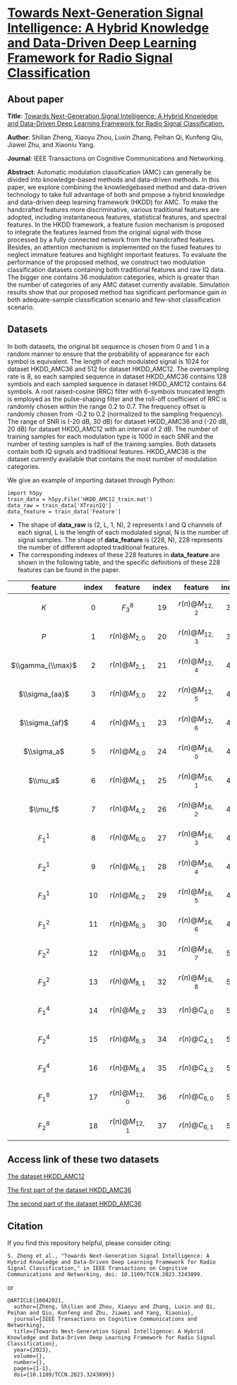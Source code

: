 # [Towards Next-Generation Signal Intelligence: A Hybrid Knowledge and Data-Driven Deep Learning Framework for Radio Signal Classification](https://ieeexplore.ieee.org/document/10042021)

## About paper
**Title**: [Towards Next-Generation Signal Intelligence: A Hybrid Knowledge and Data-Driven Deep Learning Framework for Radio Signal Classification.](https://ieeexplore.ieee.org/document/10042021)

**Author**: Shilian Zheng, Xiaoyu Zhou, Luxin Zhang, Peihan Qi, Kunfeng Qiu, Jiawei Zhu, and Xiaoniu Yang.

**Journal**: IEEE Transactions on Cognitive Communications and Networking.

**Abstract**: Automatic modulation classification (AMC) can generally be divided into knowledge-based methods and data-driven methods. In this paper, we explore combining the knowledgebased method and data-driven technology to take full advantage of both and propose a hybrid knowledge and data-driven deep learning framework (HKDD) for AMC. To make the handcrafted features more discriminative, various traditional features are adopted, including instantaneous features, statistical features, and spectral features. In the HKDD framework, a feature fusion mechanism is proposed to integrate the features learned from the original signal with those processed by a fully connected network from the handcrafted features. Besides, an attention mechanism is implemented on the fused features to neglect immature features and highlight important features. To evaluate the performance of the proposed method, we construct two modulation classification datasets containing both traditional features and raw IQ data. The bigger one contains 36 modulation categories, which is greater than the number of categories of any AMC dataset currently available. Simulation results show that our proposed method has significant performance gain in both adequate-sample classification scenario and few-shot classification scenario.

## Datasets
In both datasets, the original bit sequence is chosen from 0 and 1 in a random manner to ensure that the probability of appearance for each symbol is equivalent. The length of each modulated signal is 1024 for dataset HKDD_AMC36 and 512 for dataset HKDD_AMC12. The oversampling rate is 8, so each sampled sequence in dataset HKDD_AMC36 contains 128 symbols and each sampled sequence in dataset HKDD_AMC12 contains 64 symbols. A root raised-cosine (RRC) filter with 6-symbols truncated length is employed as the pulse-shaping filter and the roll-off coefficient of RRC is randomly chosen within the range 0.2 to 0.7. The frequency offset is randomly chosen from -0.2 to 0.2 (normalized to the sampling frequency). The range of SNR is (-20 dB, 30 dB) for dataset HKDD_AMC36 and (-20 dB, 20 dB) for dataset HKDD_AMC12 with an interval of 2 dB. The number of training samples for each modulation type is 1000 in each SNR and the number of testing samples is half of the training samples. Both datasets contain both IQ signals and traditional features. HKDD_AMC36 is the dataset currently available that contains the most number of modulation categories.

We give an example of importing dataset through Python:
```
import h5py
train_data = h5py.File('HKDD_AMC12_train.mat')
data_raw = train_data['XTrainIQ']
data_feature = train_data['Feature']
```

- The shape of **data_raw** is (2, L, 1, N), 2 represents I and Q channels of each signal, L is the length of each modulated signal, N is the number of signal samples. The shape of **data_feature** is (228, N), 228 represents the number of different adopted traditional features.
- The corresponding indexes of these 228 features in **data_feature** are shown in the following table, and the specific definitions of these 228 features can be found in the paper.

| feature | index | feature | index | feature | index | feature | index | feature | index | feature | index | feature | index | feature | index | feature | index | feature | index | feature | index | feature | index |
|:---:|:---:|:---:|:---:|:---:|:---:|:---:|:---:|:---:|:---:|:---:|:---:|:---:|:---:|:---:|:---:|:---:|:---:|:---:|:---:|:---:|:---:|:---:|:---:|
| $K$ | 0 | $F_3^8$ | 19 | $r(n)@M_{12,2}$ | 38 | $r(n)@C_{6,2}$ | 57 | $z(n,2)@M_{4,0}$ | 76 | $z(n,2)@M_{16,0}$ | 95 | $z(n,2)@C_{8,3}$ | 114 | $z(n,4)@M_{6,2}$ | 133 | $z(n,4)@M_{16,5}$ | 152 | $z(n,4)@\\widehat C_{8,0}$ | 171 | $z(n,8)@M_{8,3}$ | 190 | $z(n,8)@C_{4,1}$ | 209 |
| $P$ | 1 | $r(n)@M_{2,0}$ | 20 | $r(n)@M_{12,3}$ | 39 | $r(n)@C_{6,3}$ | 58 | $z(n,2)@M_{4,1}$ | 77 | $z(n,2)@M_{16,1}$ | 96 | $z(n,2)@C_{8,4}$ | 115 | $z(n,4)@M_{6,3}$ | 134 | $z(n,4)@M_{16,6}$ | 153 | $z(n,4)@\\widehat C_{8,1}$ | 172 | $z(n,8)@M_{8,4}$ | 191 | $z(n,8)@M_{4,2}$ | 210 |
| $\\gamma_{\\max}$ | 2 | $r(n)@M_{2,1}$ | 21 | $r(n)@M_{12,4}$ | 40 | $r(n)@C_{8,0}$ | 59 | $z(n,2)@M_{4,2}$ | 78 | $z(n,2)@M_{16,2}$ | 97 | $z(n,2)@-\\widehat C_{6,0}$ | 116 | $z(n,4)@M_{8,0}$ | 135 | $z(n,4)@M_{16,7}$ | 154 | $z(n,4)@\\widehat C_{8,2}$ | 173 | $z(n,8)@M_{12,0}$ | 192 | $z(n,8)@M_{6,0}$ | 211 |
| $\\sigma_{aa}$ | 3 | $r(n)@M_{3,0}$ | 22 | $r(n)@M_{12,5}$ | 41 | $r(n)@C_{8,1}$ | 60 | $z(n,2)@M_{6,0}$ | 79 | $z(n,2)@M_{16,3}$ | 98 | $z(n,2)@\\widehat C_{6,1}$ | 117 | $z(n,4)@M_{8,1}$ | 136 | $z(n,4)@M_{16,8}$ | 155 | $z(n,4)@\\widehat C_{8,3}$ | 174 | $z(n,8)@M_{12,1}$ | 193 | $z(n,8)@M_{6,1}$ | 212 |
| $\\sigma_{af}$ | 4 | $r(n)@M_{3,1}$ | 23 | $r(n)@M_{12,6}$ | 42 | $r(n)@C_{8,2}$ | 61 | $z(n,2)@M_{6,1}$ | 80 | $z(n,2)@M_{16,4}$ | 99 | $z(n,2)@\\widehat C_{6,2}$ | 118 | $z(n,4)@M_{8,2}$ | 137 | $z(n,4)@C_{4,0}$ | 156 | $z(n,4)@\\widehat C_{4,2}$ | 175 | $z(n,8)@M_{12,2}$ | 194 | $z(n,8)@M_{6,2}$ | 213 |
| $\\sigma_a$ | 5 | $r(n)@M_{4,0}$ | 24 | $r(n)@M_{16,0}$ | 43 | $r(n)@C_{8,3}$ | 62 | $z(n,2)@M_{6,2}$ | 81 | $z(n,2)@M_{16,5}$ | 100 | $z(n,2)@\\widehat C_{8,0}$ | 119 | $z(n,4)@M_{8,3}$ | 138 | $z(n,4)@C_{4,1}$ | 157 | $z(n,8)@M_{2,0}$ | 176 | $z(n,8)@M_{12,3}$ | 195 | $z(n,8)@M_{6,3}$ | 214 |
| $\\mu_a$ | 6 | $r(n)@M_{4,1}$ | 25 | $r(n)@M_{16,1}$ | 44 | $r(n)@C_{8,4}$ | 63 | $z(n,2)@M_{6,3}$ | 82 | $z(n,2)@M_{16,6}$ | 101 | $z(n,2)@\\widehat C_{8,1}$ | 120 | $z(n,4)@M_{8,4}$ | 139 | $z(n,4)@C_{4,2}$ | 158 | $z(n,8)@M_{2,1}$ | 177 | $z(n,8)@M_{12,4}$ | 196 | $z(n,8)@M_{8,0}$ | 215 |
| $\\mu_f$ | 7 | $r(n)@M_{4,2}$ | 26 | $r(n)@M_{16,2}$ | 45 | $r(n)@\\widehat C_{6,0}$ | 64 | $z(n,2)@M_{8,0}$ | 83 | $z(n,2)@M_{16,7}$ | 102 | $z(n,2)@\\widehat C_{8,2}$ | 121 | $z(n,4)@M_{12,0}$ | 140 | $z(n,4)@C_{6,0}$ | 159 | $z(n,8)@M_{3,0}$ | 178 | $z(n,8)@M_{12,5}$ | 197 | $z(n,8)@M_{8,1}$ | 216 |
| $F_1^1$ | 8 | $r(n)@M_{6,0}$ | 27 | $r(n)@M_{16,3}$ | 46 | $r(n)@\\widehat C_{6,1}$ | 65 | $z(n,2)@M_{8,1}$ | 84 | $z(n,2)@M_{16,8}$ | 103 | $z(n,2)@\\widehat C_{8,3}$ | 122 | $z(n,4)@M_{12,1}$ | 141 | $z(n,4)@C_{6,1}$ | 160 | $z(n,8)@M_{3,1}$ | 179 | $z(n,8)@M_{12,6}$ | 198 | $z(n,8)@M_{8,2}$ | 217 |
| $F_2^1$ | 9 | $r(n)@M_{6,1}$ | 28 | $r(n)@M_{16,4}$ | 47 | $r(n)@\\widehat C_{6,2}$ | 66 | $z(n,2)@M_{8,2}$ | 85 | $z(n,2)@C_{4,0}$ | 104 | $z(n,2)@\\widehat C_{4,2}$ | 123 | $z(n,4)@M_{12,2}$ | 142 | $z(n,4)@C_{6,2}$ | 161 | $z(n,8)@M_{4,0}$ | 180 | $z(n,8)@M_{16,0}$ | 199 | $z(n,8)@M_{8,3}$ | 218 |
| $F_3^1$ | 10 | $r(n)@M_{6,2}$ | 29 | $r(n)@M_{16,5}$ | 48 | $r(n)@\\widehat C_{8,0}$ | 67 | $z(n,2)@M_{8,3}$ | 86 | $z(n,2)@C_{4,1}$ | 105 | $z(n,4)@M_{2,0}$ | 124 | $z(n,4)@M_{12,3}$ | 143 | $z(n,4)@C_{6,3}$ | 162 | $z(n,8)@M_{4,1}$ | 181 | $z(n,8)@M_{16,1}$ | 200 | $z(n,8)@M_{8,4}$ | 219 |
| $F_1^2$ | 11 | $r(n)@M_{6,3}$ | 30 | $r(n)@M_{16,6}$ | 49 | $r(n)@\\widehat C_{8,1}$ | 68 | $z(n,2)@M_{8,4}$ | 87 | $z(n,2)@C_{4,2}$ | 106 | $z(n,4)@M_{2,1}$ | 125 | $z(n,4)@M_{12,4}$ | 144 | $z(n,4)@C_{8,0}$ | 163 | $z(n,8)@M_{4,3}$ | 182 | $z(n,8)@M_{16,2}$ | 201 | $z(n,8)@\\widehat C_{6,0}$ | 220 |
| $F_2^2$ | 12 | $r(n)@M_{8,0}$ | 31 | $r(n)@M_{16,7}$ | 50 | $r(n)@\\widehat C_{8,2}$ | 69 | $z(n,2)@M_{12,0}$ | 88 | $z(n,2)@C_{6,0}$ | 107 | $z(n,4)@M_{3,0}$ | 126 | $z(n,4)@M_{12,5}$ | 145 | $z(n,4)@C_{8,1}$ | 164 | $z(n,8)@M_{6,0}$ | 183 | $z(n,8)@M_{16,3}$ | 202 | $z(n,8)@\\widehat C_{6,1}$ | 221 |
| $F_3^2$ | 13 | $r(n)@M_{8,1}$ | 32 | $r(n)@M_{16,8}$ | 51 | $r(n)@\\widehat C_{8,3}$ | 70 | $z(n,2)@M_{12,1}$ | 89 | $z(n,2)@C_{6,1}$ | 108 | $z(n,4)@M_{3,1}$ | 127 | $z(n,4)@M_{12,6}$ | 146 | $z(n,4)@C_{8,2}$ | 165 | $z(n,8)@M_{6,1}$ | 184 | $z(n,8)@M_{16,4}$ | 203 | $z(n,8)@\\widehat C_{6,2}$ | 222 |
| $F_1^4$ | 14 | $r(n)@M_{8,2}$ | 33 | $r(n)@C_{4,0}$ | 52 | $r(n)@\\widehat C_{4,2}$ | 71 | $z(n,2)@M_{12,2}$ | 90 | $z(n,2)@C_{6,2}$ | 109 | $z(n,4)@M_{4,0}$ | 128 | $z(n,4)@M_{16,0}$ | 147 | $z(n,4)@C_{8,3}$ | 166 | $z(n,8)@M_{6,2}$ | 185 | $z(n,8)@M_{16,5}$ | 204 | $z(n,8)@\\widehat C_{8,0}$ | 223 |
| $F_2^4$ | 15 | $r(n)@M_{8,3}$ | 34 | $r(n)@C_{4,1}$ | 53 | $z(n,2)@M_{2,0}$ | 72 | $z(n,2)@M_{12,3}$ | 91 | $z(n,2)@C_{6,3}$ | 110 | $z(n,4)@M_{4,1}$ | 129 | $z(n,4)@M_{16,1}$ | 148 | $z(n,4)@C_{8,4}$ | 167 | $z(n,8)@M_{6,3}$ | 186 | $z(n,8)@M_{16,6}$ | 205 | $z(n,8)@\\widehat C_{8,1}$ | 224 |
| $F_3^4$ | 16 | $r(n)@M_{8,4}$ | 35 | $r(n)@C_{4,2}$ | 54 | $z(n,2)@M_{2,1}$ | 73 | $z(n,2)@M_{12,4}$ | 92 | $z(n,2)@C_{8,1}$ | 111 | $z(n,4)@M_{4,2}$ | 130 | $z(n,4)@M_{16,2}$ | 149 | $z(n,4)@\\widehat C_{6,0}$ | 168 | $z(n,8)@M_{8,0}$ | 187 | $z(n,8)@M_{16,7}$ | 206 | $z(n,8)@\\widehat C_{8,2}$ | 225 |
| $F_1^8$ | 17 | $r(n)@M_{12,0}$ | 36 | $r(n)@C_{6,0}$ | 55 | $z(n,2)@M_{3,0}$ | 74 | $z(n,2)@M_{12,5}$ | 93 | $z(n,2)@C_{8,1}$ | 112 | $z(n,4)@M_{6,0}$ | 131 | $z(n,4)@M_{16,3}$ | 150 | $z(n,4)@\\widehat C_{6,1}$ | 169 | $z(n,8)@M_{8,1}$ | 188 | $z(n,8)@M_{16,8}$ | 207 | $z(n,8)@\\widehat C_{8,3}$ | 226 |
| $F_2^8$ | 18 | $r(n)@M_{12,1}$ | 37 | $r(n)@C_{6,1}$ | 56 | $z(n,2)@M_{3,1}$ | 75 | $z(n,2)@M_{12,6}$ | 94 | $z(n,2)@C_{8,2}$ | 113 | $z(n,4)@M_{6,1}$ | 132 | $z(n,4)@M_{16,4}$ | 151 | $z(n,4)@\\widehat C_{6,2}$ | 170 | $z(n,8)@M_{8,2}$ | 189 | $z(n,8)@M_{4,0}$ | 208 | $z(n,8)@\\widehat C_{4,2}$ | 227 |

## Access link of these two datasets
[The dataset HKDD_AMC12](https://figshare.com/articles/dataset/The_dataset_HKDD_AMC12_of_paper_Towards_Next-Generation_Signal_Intelligence_A_Hybrid_Knowledge_and_Data-Driven_Deep_Learning_Framework_for_Radio_Signal_Classification_/22047170)

[The first part of the dataset HKDD_AMC36](https://figshare.com/articles/dataset/The_first_part_of_the_dataset_HKDD_AMC36_of_paper_Towards_Next-Generation_Signal_Intelligence_A_Hybrid_Knowledge_and_Data-Driven_Deep_Learning_Framework_for_Radio_Signal_Classification_/22047071)

[The second part of the dataset HKDD_AMC36](https://figshare.com/articles/dataset/The_second_part_of_the_dataset_HKDD_AMC36_of_paper_Towards_Next-Generation_Signal_Intelligence_A_Hybrid_Knowledge_and_Data-Driven_Deep_Learning_Framework_for_Radio_Signal_Classification_/22047245)

## Citation
If you find this repository helpful, please consider citing:
```
S. Zheng et al., "Towards Next-Generation Signal Intelligence: A Hybrid Knowledge and Data-Driven Deep Learning Framework for Radio Signal Classification," in IEEE Transactions on Cognitive Communications and Networking, doi: 10.1109/TCCN.2023.3243899.
```
or
```
@ARTICLE{10042021,
  author={Zheng, Shilian and Zhou, Xiaoyu and Zhang, Luxin and Qi, Peihan and Qiu, Kunfeng and Zhu, Jiawei and Yang, Xiaoniu},
  journal={IEEE Transactions on Cognitive Communications and Networking}, 
  title={Towards Next-Generation Signal Intelligence: A Hybrid Knowledge and Data-Driven Deep Learning Framework for Radio Signal Classification}, 
  year={2023},
  volume={},
  number={},
  pages={1-1},
  doi={10.1109/TCCN.2023.3243899}}
```
